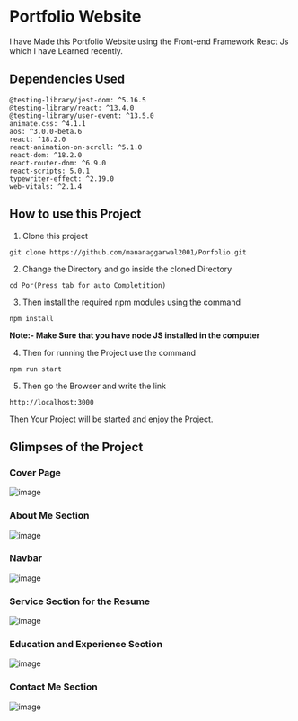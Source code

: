 # Portfolio Website
I have Made this Portfolio Website using the Front-end Framework React Js which I have Learned recently.

## Dependencies Used
```dotnetcli
@testing-library/jest-dom: ^5.16.5
@testing-library/react: ^13.4.0
@testing-library/user-event: ^13.5.0
animate.css: ^4.1.1
aos: ^3.0.0-beta.6
react: ^18.2.0
react-animation-on-scroll: ^5.1.0
react-dom: ^18.2.0
react-router-dom: ^6.9.0
react-scripts: 5.0.1
typewriter-effect: ^2.19.0
web-vitals: ^2.1.4
```

## How to use this Project
1. Clone this project
```dotnetcli
git clone https://github.com/mananaggarwal2001/Porfolio.git
```
2. Change the Directory and go inside the cloned Directory
```dotnetcli
cd Por(Press tab for auto Completition)
```
3. Then install the required npm modules using the command
```dotnetcli
npm install
```
**Note:- Make Sure that you have node JS installed in the computer**

4. Then for running the Project use the command

```dotnetcli
npm run start
```
5. Then go the Browser and write the link

```dotnetcli
http://localhost:3000
```
Then Your Project will be started and enjoy the Project.

## Glimpses of the Project

### Cover Page
![image](https://user-images.githubusercontent.com/75381077/225278949-3d2b7521-e889-430c-9615-e540528a675c.png)
### About Me Section

![image](https://user-images.githubusercontent.com/75381077/225279476-b2c73ea8-b586-4689-bdc7-fccde1611da5.png)

### Navbar

![image](https://user-images.githubusercontent.com/75381077/225279731-5e6a9462-5be9-42d6-b3bd-3a28a83d3016.png)

### Service Section for the Resume

![image](https://user-images.githubusercontent.com/75381077/225280018-3fafd7c7-2b90-4446-89bd-621738a1ff6c.png)

### Education and Experience Section

![image](https://user-images.githubusercontent.com/75381077/225280276-3549adf0-18a1-4fb5-9503-41f25bbcce09.png)

### Contact Me Section

![image](https://user-images.githubusercontent.com/75381077/225280493-c05fc571-5c54-43ec-84d5-1addf999459b.png)
